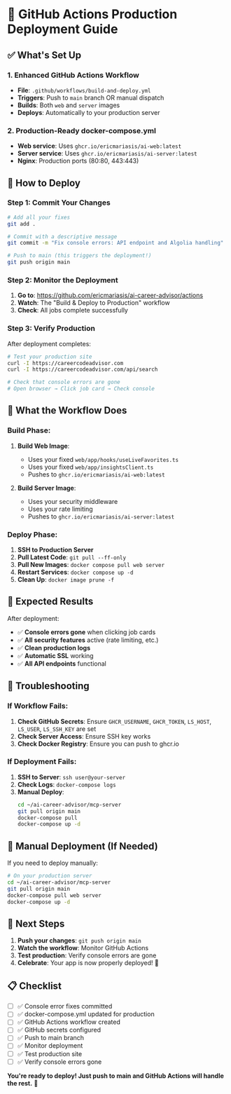 # 🚀 GitHub Actions Production Deployment Guide

## ✅ **What's Set Up**

### **1. Enhanced GitHub Actions Workflow**
- **File**: `.github/workflows/build-and-deploy.yml`
- **Triggers**: Push to `main` branch OR manual dispatch
- **Builds**: Both `web` and `server` images
- **Deploys**: Automatically to your production server

### **2. Production-Ready docker-compose.yml**
- **Web service**: Uses `ghcr.io/ericmariasis/ai-web:latest`
- **Server service**: Uses `ghcr.io/ericmariasis/ai-server:latest`
- **Nginx**: Production ports (80:80, 443:443)

## 🎯 **How to Deploy**

### **Step 1: Commit Your Changes**
```bash
# Add all your fixes
git add .

# Commit with a descriptive message
git commit -m "Fix console errors: API endpoint and Algolia handling"

# Push to main (this triggers the deployment!)
git push origin main
```

### **Step 2: Monitor the Deployment**
1. **Go to**: https://github.com/ericmariasis/ai-career-advisor/actions
2. **Watch**: The "Build & Deploy to Production" workflow
3. **Check**: All jobs complete successfully

### **Step 3: Verify Production**
After deployment completes:
```bash
# Test your production site
curl -I https://careercodeadvisor.com
curl -I https://careercodeadvisor.com/api/search

# Check that console errors are gone
# Open browser → Click job card → Check console
```

## 🔧 **What the Workflow Does**

### **Build Phase:**
1. **Build Web Image**: 
   - Uses your fixed `web/app/hooks/useLiveFavorites.ts`
   - Uses your fixed `web/app/insightsClient.ts`
   - Pushes to `ghcr.io/ericmariasis/ai-web:latest`

2. **Build Server Image**:
   - Uses your security middleware
   - Uses your rate limiting
   - Pushes to `ghcr.io/ericmariasis/ai-server:latest`

### **Deploy Phase:**
1. **SSH to Production Server**
2. **Pull Latest Code**: `git pull --ff-only`
3. **Pull New Images**: `docker compose pull web server`
4. **Restart Services**: `docker compose up -d`
5. **Clean Up**: `docker image prune -f`

## 🎉 **Expected Results**

After deployment:
- ✅ **Console errors gone** when clicking job cards
- ✅ **All security features** active (rate limiting, etc.)
- ✅ **Clean production logs**
- ✅ **Automatic SSL** working
- ✅ **All API endpoints** functional

## 🚨 **Troubleshooting**

### **If Workflow Fails:**
1. **Check GitHub Secrets**: Ensure `GHCR_USERNAME`, `GHCR_TOKEN`, `LS_HOST`, `LS_USER`, `LS_SSH_KEY` are set
2. **Check Server Access**: Ensure SSH key works
3. **Check Docker Registry**: Ensure you can push to ghcr.io

### **If Deployment Fails:**
1. **SSH to Server**: `ssh user@your-server`
2. **Check Logs**: `docker-compose logs`
3. **Manual Deploy**: 
   ```bash
   cd ~/ai-career-advisor/mcp-server
   git pull origin main
   docker-compose pull
   docker-compose up -d
   ```

## 🔄 **Manual Deployment (If Needed)**

If you need to deploy manually:
```bash
# On your production server
cd ~/ai-career-advisor/mcp-server
git pull origin main
docker-compose pull web server
docker-compose up -d
```

## 🎯 **Next Steps**

1. **Push your changes**: `git push origin main`
2. **Watch the workflow**: Monitor GitHub Actions
3. **Test production**: Verify console errors are gone
4. **Celebrate**: Your app is now properly deployed! 🎉

## 📋 **Checklist**

- [ ] ✅ Console error fixes committed
- [ ] ✅ docker-compose.yml updated for production
- [ ] ✅ GitHub Actions workflow created
- [ ] ✅ GitHub secrets configured
- [ ] ✅ Push to main branch
- [ ] ✅ Monitor deployment
- [ ] ✅ Test production site
- [ ] ✅ Verify console errors gone

**You're ready to deploy! Just push to main and GitHub Actions will handle the rest.** 🚀
